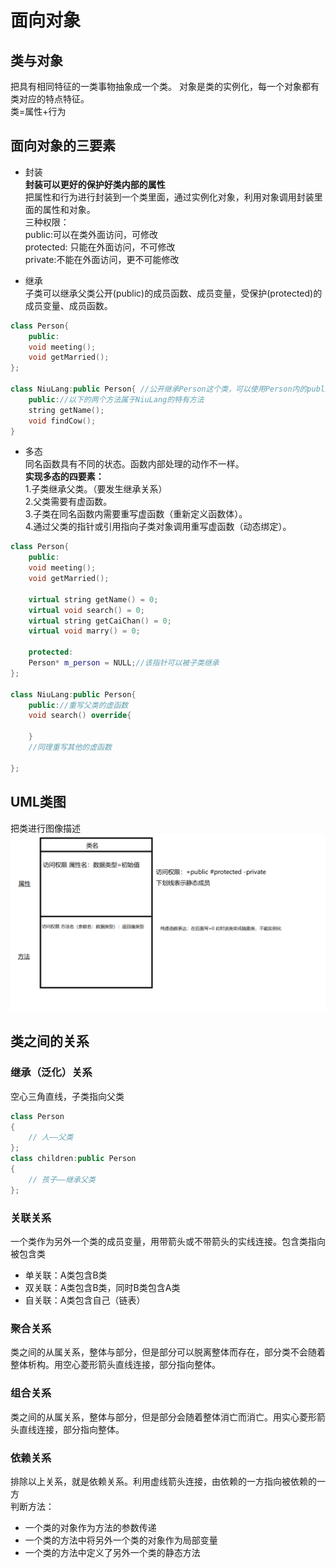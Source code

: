 # 面向对象
## 类与对象
把具有相同特征的一类事物抽象成一个类。
对象是类的实例化，每一个对象都有类对应的特点特征。</br>
类=属性+行为

## 面向对象的三要素
* 封装</br>
<b>封装可以更好的保护好类内部的属性</b></br>
把属性和行为进行封装到一个类里面，通过实例化对象，利用对象调用封装里面的属性和对象。</br>
三种权限：</br>
public:可以在类外面访问，可修改</br>
protected: 只能在外面访问，不可修改</br>
private:不能在外面访问，更不可能修改</br>

* 继承</br>
子类可以继承父类公开(public)的成员函数、成员变量，受保护(protected)的成员变量、成员函数。

```cpp
class Person{
    public:
    void meeting();
    void getMarried();
};

class NiuLang:public Person{ //公开继承Person这个类，可以使用Person内的public方法
    public://以下的两个方法属于NiuLang的特有方法
    string getName();
    void findCow();
}
```
* 多态</br>
同名函数具有不同的状态。函数内部处理的动作不一样。</br>
<b>实现多态的四要素：</b></br>
1.子类继承父类。（要发生继承关系）</br>
2.父类需要有虚函数。</br>
3.子类在同名函数内需要重写虚函数（重新定义函数体）。</br>
4.通过父类的指针或引用指向子类对象调用重写虚函数（动态绑定）。

```cpp
class Person{
    public:
    void meeting();
    void getMarried();

    virtual string getName() = 0;
    virtual void search() = 0;
    virtual string getCaiChan() = 0;
    virtual void marry() = 0;

    protected:
    Person* m_person = NULL;//该指针可以被子类继承
};

class NiuLang:public Person{
    public://重写父类的虚函数
    void search() override{

    }
    //同理重写其他的虚函数

};
```
## UML类图
把类进行图像描述
![alt text](../笔记图片/uml_class.png)

## 类之间的关系
### 继承（泛化）关系
空心三角直线，子类指向父类
```cpp
class Person
{
    // 人——父类
};
class children:public Person
{
    // 孩子——继承父类
};
```
### 关联关系
一个类作为另外一个类的成员变量，用带箭头或不带箭头的实线连接。包含类指向被包含类
* 单关联：A类包含B类
* 双关联：A类包含B类，同时B类包含A类
* 自关联：A类包含自己（链表）
### 聚合关系
类之间的从属关系，整体与部分，但是部分可以脱离整体而存在，部分类不会随着整体析构。用空心菱形箭头直线连接，部分指向整体。
### 组合关系
类之间的从属关系，整体与部分，但是部分会随着整体消亡而消亡。用实心菱形箭头直线连接，部分指向整体。
### 依赖关系
排除以上关系，就是依赖关系。利用虚线箭头连接，由依赖的一方指向被依赖的一方</br>
判断方法：</br>
* 一个类的对象作为方法的参数传递
* 一个类的方法中将另外一个类的对象作为局部变量
* 一个类的方法中定义了另外一个类的静态方法